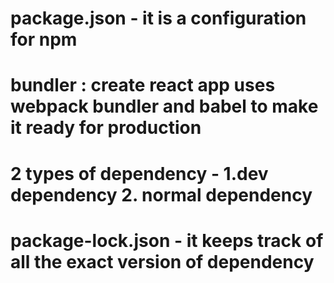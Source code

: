 # package.json - it is a configuration for npm 
# bundler : create react app uses webpack bundler and babel to make it ready for production 
# 2 types of dependency - 1.dev dependency   2. normal dependency
# package-lock.json - it keeps track of all the exact version of dependency 
